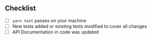 <!--
Please provide a high-level description of the changes made by your pull request.

Include references to all related GitHub issues and other pull requests, for example:

Fixes #123
Implements #254
See also #23
-->

## Checklist

- [ ] `yarn test` passes on your machine
- [ ] New tests added or existing tests modified to cover all changes
- [ ] API Documentation in code was updated
